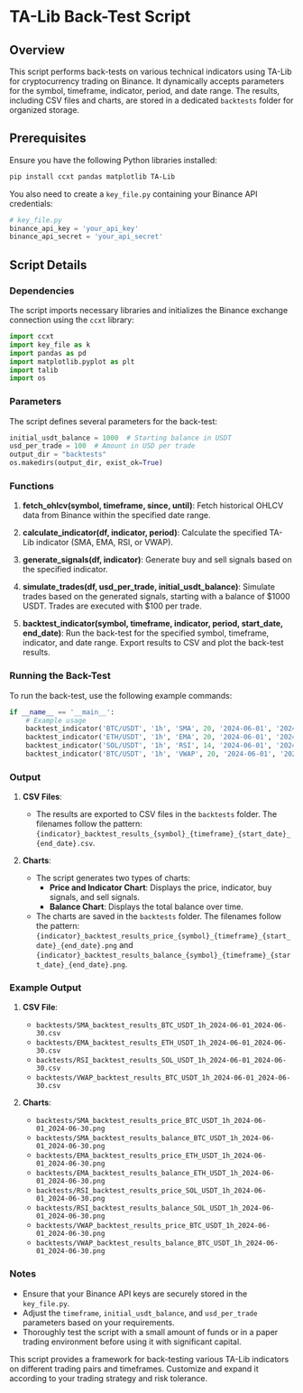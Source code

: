 # TA-Lib Back-Test Script

## Overview

This script performs back-tests on various technical indicators using TA-Lib for cryptocurrency trading on Binance. It dynamically accepts parameters for the symbol, timeframe, indicator, period, and date range. The results, including CSV files and charts, are stored in a dedicated `backtests` folder for organized storage.

## Prerequisites

Ensure you have the following Python libraries installed:
```bash
pip install ccxt pandas matplotlib TA-Lib
```

You also need to create a `key_file.py` containing your Binance API credentials:
```python
# key_file.py
binance_api_key = 'your_api_key'
binance_api_secret = 'your_api_secret'
```

## Script Details

### Dependencies

The script imports necessary libraries and initializes the Binance exchange connection using the `ccxt` library:
```python
import ccxt
import key_file as k
import pandas as pd
import matplotlib.pyplot as plt
import talib
import os
```

### Parameters

The script defines several parameters for the back-test:
```python
initial_usdt_balance = 1000  # Starting balance in USDT
usd_per_trade = 100  # Amount in USD per trade
output_dir = "backtests"
os.makedirs(output_dir, exist_ok=True)
```

### Functions

1. **fetch_ohlcv(symbol, timeframe, since, until)**:
   Fetch historical OHLCV data from Binance within the specified date range.

2. **calculate_indicator(df, indicator, period)**:
   Calculate the specified TA-Lib indicator (SMA, EMA, RSI, or VWAP).

3. **generate_signals(df, indicator)**:
   Generate buy and sell signals based on the specified indicator.

4. **simulate_trades(df, usd_per_trade, initial_usdt_balance)**:
   Simulate trades based on the generated signals, starting with a balance of $1000 USDT. Trades are executed with $100 per trade.

5. **backtest_indicator(symbol, timeframe, indicator, period, start_date, end_date)**:
   Run the back-test for the specified symbol, timeframe, indicator, and date range. Export results to CSV and plot the back-test results.

### Running the Back-Test

To run the back-test, use the following example commands:

```python
if __name__ == '__main__':
    # Example usage
    backtest_indicator('BTC/USDT', '1h', 'SMA', 20, '2024-06-01', '2024-06-30')
    backtest_indicator('ETH/USDT', '1h', 'EMA', 20, '2024-06-01', '2024-06-30')
    backtest_indicator('SOL/USDT', '1h', 'RSI', 14, '2024-06-01', '2024-06-30')
    backtest_indicator('BTC/USDT', '1h', 'VWAP', 20, '2024-06-01', '2024-06-30')
```

### Output

1. **CSV Files**:
   - The results are exported to CSV files in the `backtests` folder. The filenames follow the pattern: `{indicator}_backtest_results_{symbol}_{timeframe}_{start_date}_{end_date}.csv`.

2. **Charts**:
   - The script generates two types of charts:
     - **Price and Indicator Chart**: Displays the price, indicator, buy signals, and sell signals.
     - **Balance Chart**: Displays the total balance over time.
   - The charts are saved in the `backtests` folder. The filenames follow the pattern: `{indicator}_backtest_results_price_{symbol}_{timeframe}_{start_date}_{end_date}.png` and `{indicator}_backtest_results_balance_{symbol}_{timeframe}_{start_date}_{end_date}.png`.

### Example Output

1. **CSV File**:
   - `backtests/SMA_backtest_results_BTC_USDT_1h_2024-06-01_2024-06-30.csv`
   - `backtests/EMA_backtest_results_ETH_USDT_1h_2024-06-01_2024-06-30.csv`
   - `backtests/RSI_backtest_results_SOL_USDT_1h_2024-06-01_2024-06-30.csv`
   - `backtests/VWAP_backtest_results_BTC_USDT_1h_2024-06-01_2024-06-30.csv`

2. **Charts**:
   - `backtests/SMA_backtest_results_price_BTC_USDT_1h_2024-06-01_2024-06-30.png`
   - `backtests/SMA_backtest_results_balance_BTC_USDT_1h_2024-06-01_2024-06-30.png`
   - `backtests/EMA_backtest_results_price_ETH_USDT_1h_2024-06-01_2024-06-30.png`
   - `backtests/EMA_backtest_results_balance_ETH_USDT_1h_2024-06-01_2024-06-30.png`
   - `backtests/RSI_backtest_results_price_SOL_USDT_1h_2024-06-01_2024-06-30.png`
   - `backtests/RSI_backtest_results_balance_SOL_USDT_1h_2024-06-01_2024-06-30.png`
   - `backtests/VWAP_backtest_results_price_BTC_USDT_1h_2024-06-01_2024-06-30.png`
   - `backtests/VWAP_backtest_results_balance_BTC_USDT_1h_2024-06-01_2024-06-30.png`

### Notes

- Ensure that your Binance API keys are securely stored in the `key_file.py`.
- Adjust the `timeframe`, `initial_usdt_balance`, and `usd_per_trade` parameters based on your requirements.
- Thoroughly test the script with a small amount of funds or in a paper trading environment before using it with significant capital.

This script provides a framework for back-testing various TA-Lib indicators on different trading pairs and timeframes. Customize and expand it according to your trading strategy and risk tolerance.